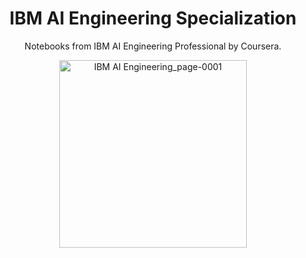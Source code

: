 <div align="center">

# IBM AI Engineering Specialization
Notebooks from IBM AI Engineering Professional by Coursera.

<img src="https://github.com/cockles98/IBM_AI_Engineering_Course/assets/113461788/709dffdd-ae49-4dfa-b9e7-20f1d52fca05" alt="IBM AI Engineering_page-0001" width="300"/>

</div>
